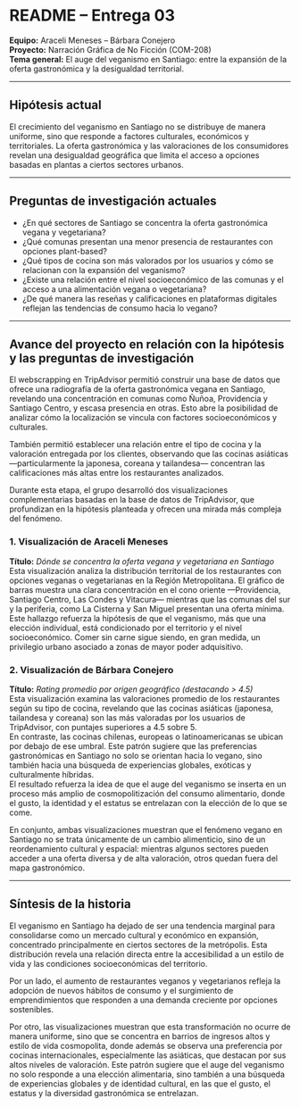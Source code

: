 # README – Entrega 03  
**Equipo:** Araceli Meneses – Bárbara Conejero  
**Proyecto:** Narración Gráfica de No Ficción (COM-208)  
**Tema general:** El auge del veganismo en Santiago: entre la expansión de la oferta gastronómica y la desigualdad territorial.

---

## Hipótesis actual  
El crecimiento del veganismo en Santiago no se distribuye de manera uniforme, sino que responde a factores culturales, económicos y territoriales. La oferta gastronómica y las valoraciones de los consumidores revelan una desigualdad geográfica que limita el acceso a opciones basadas en plantas a ciertos sectores urbanos.

---

## Preguntas de investigación actuales  
- ¿En qué sectores de Santiago se concentra la oferta gastronómica vegana y vegetariana?  
- ¿Qué comunas presentan una menor presencia de restaurantes con opciones plant-based?  
- ¿Qué tipos de cocina son más valorados por los usuarios y cómo se relacionan con la expansión del veganismo?  
- ¿Existe una relación entre el nivel socioeconómico de las comunas y el acceso a una alimentación vegana o vegetariana?  
- ¿De qué manera las reseñas y calificaciones en plataformas digitales reflejan las tendencias de consumo hacia lo vegano?  

---

## Avance del proyecto en relación con la hipótesis y las preguntas de investigación  

El webscrapping en TripAdvisor permitió construir una base de datos que ofrece una radiografía de la oferta gastronómica vegana en Santiago, revelando una concentración en comunas como Ñuñoa, Providencia y Santiago Centro, y escasa presencia en otras. Esto abre la posibilidad de analizar cómo la localización se vincula con factores socioeconómicos y culturales.  

También permitió establecer una relación entre el tipo de cocina y la valoración entregada por los clientes, observando que las cocinas asiáticas —particularmente la japonesa, coreana y tailandesa— concentran las calificaciones más altas entre los restaurantes analizados.  

Durante esta etapa, el grupo desarrolló dos visualizaciones complementarias basadas en la base de datos de TripAdvisor, que profundizan en la hipótesis planteada y ofrecen una mirada más compleja del fenómeno.  

### 1. Visualización de **Araceli Meneses**  
**Título:** *Dónde se concentra la oferta vegana y vegetariana en Santiago*  
Esta visualización analiza la distribución territorial de los restaurantes con opciones veganas o vegetarianas en la Región Metropolitana. El gráfico de barras muestra una clara concentración en el cono oriente —Providencia, Santiago Centro, Las Condes y Vitacura— mientras que las comunas del sur y la periferia, como La Cisterna y San Miguel presentan una oferta mínima.  
Este hallazgo refuerza la hipótesis de que el veganismo, más que una elección individual, está condicionado por el territorio y el nivel socioeconómico. Comer sin carne sigue siendo, en gran medida, un privilegio urbano asociado a zonas de mayor poder adquisitivo.

### 2. Visualización de **Bárbara Conejero**  
**Título:** *Rating promedio por origen geográfico (destacando > 4.5)*  
Esta visualización examina las valoraciones promedio de los restaurantes según su tipo de cocina, revelando que las cocinas asiáticas (japonesa, tailandesa y coreana) son las más valoradas por los usuarios de TripAdvisor, con puntajes superiores a 4.5 sobre 5.  
En contraste, las cocinas chilenas, europeas o latinoamericanas se ubican por debajo de ese umbral. Este patrón sugiere que las preferencias gastronómicas en Santiago no solo se orientan hacia lo vegano, sino también hacia una búsqueda de experiencias globales, exóticas y culturalmente híbridas.  
El resultado refuerza la idea de que el auge del veganismo se inserta en un proceso más amplio de cosmopolitización del consumo alimentario, donde el gusto, la identidad y el estatus se entrelazan con la elección de lo que se come.

En conjunto, ambas visualizaciones muestran que el fenómeno vegano en Santiago no se trata únicamente de un cambio alimenticio, sino de un reordenamiento cultural y espacial: mientras algunos sectores pueden acceder a una oferta diversa y de alta valoración, otros quedan fuera del mapa gastronómico.

---

## Síntesis de la historia  

El veganismo en Santiago ha dejado de ser una tendencia marginal para consolidarse como un mercado cultural y económico en expansión, concentrado principalmente en ciertos sectores de la metrópolis. Esta distribución revela una relación directa entre la accesibilidad a un estilo de vida y las condiciones socioeconómicas del territorio.

Por un lado, el aumento de restaurantes veganos y vegetarianos refleja la adopción de nuevos hábitos de consumo y el surgimiento de emprendimientos que responden a una demanda creciente por opciones sostenibles.

Por otro, las visualizaciones muestran que esta transformación no ocurre de manera uniforme, sino que se concentra en barrios de ingresos altos y estilo de vida cosmopolita, donde además se observa una preferencia por cocinas internacionales, especialmente las asiáticas, que destacan por sus altos niveles de valoración. Este patrón sugiere que el auge del veganismo no solo responde a una elección alimentaria, sino también a una búsqueda de experiencias globales y de identidad cultural, en las que el gusto, el estatus y la diversidad gastronómica se entrelazan.


